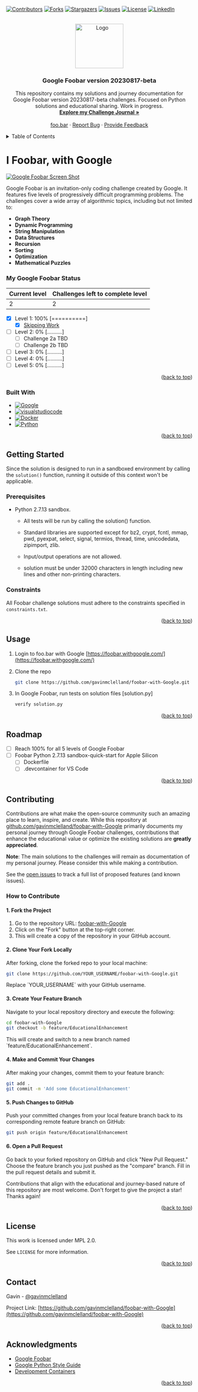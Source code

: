 <a name="readme-top"></a>

<!-- PROJECT SHIELDS -->

[![Contributors][contributors-shield]][contributors-url]
[![Forks][forks-shield]][forks-url]
[![Stargazers][stars-shield]][stars-url]
[![Issues][issues-shield]][issues-url]
[![License][license-shield]][license-url]
[![LinkedIn][linkedin-shield]][linkedin-url]



<!-- PROJECT LOGO -->
<br />
<div align="center">
  <a href="https://github.com/gavinmclelland/foobar-with-Google">
    <img src="images/logo.svg" alt="Logo" width="130" height="120">
  </a>

<h3 align="center">Google Foobar version 20230817-beta</h3>

  <p align="center">
    This repository contains my solutions and journey documentation for Google Foobar version 20230817-beta challenges. Focused on Python solutions and educational sharing. Work in progress.
    <br />
    <a href="https://github.com/gavinmclelland/foobar-with-Google/tree/main/challenge-journal"><strong>Explore my Challenge Journal »</strong></a>
    <br />
    <br />
    <a href="https://foobar.withgoogle.com/">foo.bar</a>
    ·
    <a href="https://github.com/gavinmclelland/foobar-with-Google/issues">Report Bug</a>
    ·
    <a href="https://github.com/gavinmclelland/foobar-with-Google/issues">Provide Feedback</a>
  </p>
</div>

<!-- TABLE OF CONTENTS -->

<details>
  <summary>Table of Contents</summary>
  <ol>
    <li>
      <a href="#about-the-project">About The Project</a>
      <ul>
        <li><a href="#built-with">Built With</a></li>
      </ul>
    </li>
    <li>
      <a href="#getting-started">Getting Started</a>
      <ul>
        <li><a href="#prerequisites">Prerequisites</a></li>
        <li><a href="#constraints">Constraints</a></li>
      </ul>
    </li>
    <li><a href="#usage">Usage</a></li>
    <li><a href="#roadmap">Roadmap</a></li>
    <li><a href="#contributing">Contributing</a></li>
    <li><a href="#license">License</a></li>
    <li><a href="#contact">Contact</a></li>
    <li><a href="#acknowledgments">Acknowledgments</a></li>
  </ol>
</details>



<!-- ABOUT THE PROJECT -->
# I Foobar, with Google

[![Google Foobar Screen Shot][product-screenshot]](https://foobar.withgoogle.com)

Google Foobar is an invitation-only coding challenge created by Google. It features five levels of progressively difficult programming problems. The challenges cover a wide array of algorithmic topics, including but not limited to:

- **Graph Theory**
- **Dynamic Programming**
- **String Manipulation**
- **Data Structures**
- **Recursion**
- **Sorting**
- **Optimization**
- **Mathematical Puzzles**

### My Google Foobar Status

| Current level | Challenges left to complete level |
|---------------|----------------------------------|
| 2             | 2                                |

- [x] Level 1: 100% [==========]
    - [x] [Skipping Work](https://github.com/gavinmclelland/foobar-with-Google/tree/main/challenge-journal/level1-skipping-work)
- [ ] Level 2: 0% [..........]
    - [ ] Challenge 2a TBD
    - [ ] Challenge 2b TBD
- [ ] Level 3: 0% [..........]
- [ ] Level 4: 0% [..........]
- [ ] Level 5: 0% [..........]

<p align="right">(<a href="#readme-top">back to top</a>)</p>


### Built With

* [![Google][Google]][google-url]
* [![visualstudiocode][visualstudiocode]][visualstudiocode-url]
* [![Docker][Docker]][docker-url]
* [![Python][Python]][python-url]

<p align="right">(<a href="#readme-top">back to top</a>)</p>



<!-- GETTING STARTED -->
## Getting Started

Since the solution is designed to run in a sandboxed environment by calling the `solution()` function, running it outside of this context won't be applicable.

### Prerequisites

* Python 2.7.13 sandbox.
  * All tests will be run by calling the solution() function.

  * Standard libraries are supported except for bz2, crypt, fcntl, mmap, pwd, pyexpat, select, signal, termios, thread, time, unicodedata, zipimport, zlib.

  * Input/output operations are not allowed.

  * solution must be under 32000 characters in length including new lines and other non-printing characters.

### Constraints

All Foobar challenge solutions must adhere to the constraints specified in `constraints.txt`.

<p align="right">(<a href="#readme-top">back to top</a>)</p>

<!-- USAGE EXAMPLES -->
## Usage

1. Login to foo.bar with Google [https://foobar.withgoogle.com/](https://foobar.withgoogle.com/)

2. Clone the repo
   ```sh
   git clone https://github.com/gavinmclelland/foobar-with-Google.git
   ```
3. In Google Foobar, run tests on solution files [solution.py]
   ```sh
   verify solution.py
   ```

<p align="right">(<a href="#readme-top">back to top</a>)</p>


<!-- ROADMAP -->
## Roadmap
- [ ] Reach 100% for all 5 levels of Google Foobar
- [ ] Foobar Python 2.7.13 sandbox-quick-start for Apple Silicon
    - [ ] Dockerfile
    - [ ] .devcontainer for VS Code

<p align="right">(<a href="#readme-top">back to top</a>)</p>



<!-- CONTRIBUTING -->
## Contributing

Contributions are what make the open-source community such an amazing place to learn, inspire, and create. While this repository at [github.com/gavinmclelland/foobar-with-Google](https://github.com/gavinmclelland/foobar-with-Google) primarily documents my personal journey through Google Foobar challenges, contributions that enhance the educational value or optimize the existing solutions are **greatly appreciated**.

**Note**: The main solutions to the challenges will remain as documentation of my personal journey. Please consider this while making a contribution.

See the [open issues](https://github.com/gavinmclelland/foobar-with-Google/issues) to track a full list of proposed features (and known issues).

### How to Contribute

#### 1. Fork the Project

1. Go to the repository URL: [foobar-with-Google](https://github.com/gavinmclelland/foobar-with-Google)
2. Click on the "Fork" button at the top-right corner.
3. This will create a copy of the repository in your GitHub account.

#### 2. Clone Your Fork Locally

After forking, clone the forked repo to your local machine:

```bash
git clone https://github.com/YOUR_USERNAME/foobar-with-Google.git
```

Replace \`YOUR_USERNAME\` with your GitHub username.

#### 3. Create Your Feature Branch

Navigate to your local repository directory and execute the following:

```bash
cd foobar-with-Google
git checkout -b feature/EducationalEnhancement
```

This will create and switch to a new branch named \`feature/EducationalEnhancement\`.

#### 4. Make and Commit Your Changes

After making your changes, commit them to your feature branch:

```bash
git add .
git commit -m 'Add some EducationalEnhancement'
```

#### 5. Push Changes to GitHub

Push your committed changes from your local feature branch back to its corresponding remote feature branch on GitHub:

```bash
git push origin feature/EducationalEnhancement
```

#### 6. Open a Pull Request

Go back to your forked repository on GitHub and click "New Pull Request." Choose the feature branch you just pushed as the "compare" branch. Fill in the pull request details and submit it.

Contributions that align with the educational and journey-based nature of this repository are most welcome. Don't forget to give the project a star! Thanks again!

<p align="right">(<a href="#readme-top">back to top</a>)</p>



<!-- LICENSE -->

## License

This work is licensed under MPL 2.0.

See `LICENSE` for more information.

<p align="right">(<a href="#readme-top">back to top</a>)</p>



<!-- CONTACT -->

## Contact

Gavin - [@gavinmclelland](https://x.com/gavinmclelland)

Project Link: [https://github.com/gavinmclelland/foobar-with-Google](https://github.com/gavinmclelland/foobar-with-Google)


<p align="right">(<a href="#readme-top">back to top</a>)</p>



<!-- ACKNOWLEDGMENTS -->
## Acknowledgments

* [Google Foobar](https://foobar.withgoogle.com/)
* [Google Python Style Guide](https://google.github.io/styleguide/pyguide.html)
* [Development Containers](https://containers.dev/)

<p align="right">(<a href="#readme-top">back to top</a>)</p>



<!-- MARKDOWN LINKS & IMAGES -->
<!-- https://www.markdownguide.org/basic-syntax/#reference-style-links -->
[contributors-shield]: https://img.shields.io/github/contributors/gavinmclelland/foobar-with-Google.svg?style=for-the-badge
[contributors-url]: https://github.com/gavinmclelland/foobar-with-Google/graphs/contributors
[forks-shield]: https://img.shields.io/github/forks/gavinmclelland/foobar-with-Google.svg?style=for-the-badge
[forks-url]: https://github.com/gavinmclelland/foobar-with-Google/network/members
[stars-shield]: https://img.shields.io/github/stars/gavinmclelland/foobar-with-Google.svg?style=for-the-badge
[stars-url]: https://github.com/gavinmclelland/foobar-with-Google/stargazers
[issues-shield]: https://img.shields.io/github/issues/gavinmclelland/foobar-with-Google.svg?style=for-the-badge
[issues-url]: https://github.com/gavinmclelland/foobar-with-Google/issues
[license-shield]: https://img.shields.io/github/license/gavinmclelland/foobar-with-Google.svg?style=for-the-badge
[license-url]: https://github.com/gavinmclelland/foobar-with-Google/blob/master/LICENSE
[linkedin-shield]: https://img.shields.io/badge/-LinkedIn-black.svg?style=for-the-badge&logo=linkedin&colorB=555
[linkedin-url]: https://www.linkedin.com/in/gavinmclelland/
[product-screenshot]: images/screenshot.jpg
[Google]: https://img.shields.io/badge/google-4285F4?style=for-the-badge&logo=Google&logoColor=white
[google-url]: https://developers.google.com/
[visualstudiocode]: https://img.shields.io/badge/visualstudiocode-007ACC?style=for-the-badge&logo=visualstudiocode&logoColor=white
[visualstudiocode-url]: https://code.visualstudio.com/
[Docker]: https://img.shields.io/badge/Docker-2496ED?style=for-the-badge&logo=Docker&logoColor=white
[docker-url]: https://www.docker.com/products/docker-desktop/
[Python]: https://img.shields.io/badge/python-3776AB?style=for-the-badge&logo=Python&logoColor=white
[python-url]: https://www.python.org/downloads/release/python-2713/